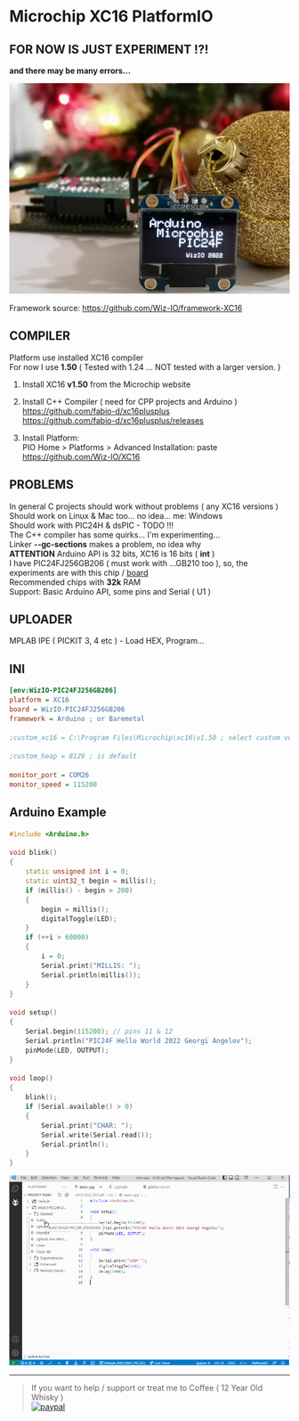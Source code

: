 # Microchip XC16 PlatformIO

## FOR NOW IS JUST EXPERIMENT !?! <br> 
**and there may be many errors...**

![pic](https://raw.githubusercontent.com/Wiz-IO/LIB/master/images/arduino_pic24f.jpg)

Framework source: https://github.com/Wiz-IO/framework-XC16

## COMPILER<br>
Platform use installed XC16 compiler<br>
For now I use **1.50** ( Tested with 1.24 ... NOT tested with a larger version. )

1. Install XC16 **v1.50** from the Microchip website

2. Install C++ Compiler ( need for CPP projects and Arduino )<br>
https://github.com/fabio-d/xc16plusplus <br>
https://github.com/fabio-d/xc16plusplus/releases <br>

3. Install Platform:<br>
PIO Home > Platforms > Advanced Installation: paste https://github.com/Wiz-IO/XC16

## PROBLEMS<br>
In general C projects should work without problems ( any XC16 versions )<br>
Should work on Linux & Mac too... no idea...  me: Windows<br>
Should work with PIC24H & dsPIC - TODO !!!<br>
The C++ compiler has some quirks... I'm experimenting...<br>
Linker **--gc-sections** makes a problem, no idea why <br>
**ATTENTION** Arduino API is 32 bits, XC16 is 16 bits ( **int** )<br>
I have PIC24FJ256GB206 ( must work with ...GB210 too ), so, the experiments are with this chip / [board](https://github.com/Wiz-IO/XC16/blob/main/boards/WizIO-PIC24FJ256GB206.json)<br> Recommended chips with **32k** RAM<br>
Support: Basic Arduino API, some pins and Serial ( U1 )<br>

## UPLOADER<br>
MPLAB IPE ( PICKIT 3, 4 etc ) - Load HEX, Program...

## INI
```ini
[env:WizIO-PIC24FJ256GB206]
platform = XC16
board = WizIO-PIC24FJ256GB206
framework = Arduino ; or Baremetal

;custom_xc16 = C:\Program Files\Microchip\xc16\v1.50 ; select custom version, default is 1.50

;custom_heap = 8129 ; is default

monitor_port = COM26
monitor_speed = 115200
```

## Arduino Example
```cpp
#include <Arduino.h>

void blink()
{
    static unsigned int i = 0;
    static uint32_t begin = millis();
    if (millis() - begin > 200)
    {
        begin = millis();
        digitalToggle(LED);
    }
    if (++i > 60000)
    {
        i = 0;
        Serial.print("MILLIS: ");
        Serial.println(millis());
    }
}

void setup()
{
    Serial.begin(115200); // pins 11 & 12
    Serial.println("PIC24F Hello World 2022 Georgi Angelov");
    pinMode(LED, OUTPUT);
}

void loop()
{
    blink();
    if (Serial.available() > 0)
    {
        Serial.print("CHAR: ");
        Serial.write(Serial.read());
        Serial.println();
    }
}
```

![gif](https://raw.githubusercontent.com/Wiz-IO/LIB/master/images/xc16.gif)

<hr>

>If you want to help / support or treat me to Coffee ( 12 Year Old Whisky ) <br>
[![paypal](https://www.paypalobjects.com/en_US/i/btn/btn_donate_SM.gif)](https://www.paypal.com/cgi-bin/webscr?cmd=_s-xclick&hosted_button_id=ESUP9LCZMZTD6)

